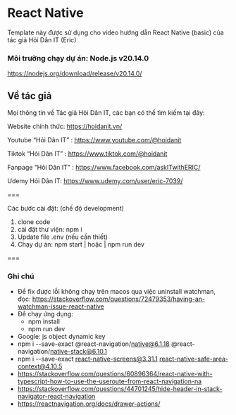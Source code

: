 # React Native

Template này được sử dụng cho video hướng dẫn React Native (basic) của tác giả Hỏi Dân IT (Eric)

### Môi trường chạy dự án: Node.js v20.14.0

https://nodejs.org/download/release/v20.14.0/

## Về tác giả

Mọi thông tin về Tác giả Hỏi Dân IT, các bạn có thể tìm kiếm tại đây:

Website chính thức: https://hoidanit.vn/

Youtube “Hỏi Dân IT” : https://www.youtube.com/@hoidanit

Tiktok “Hỏi Dân IT” : https://www.tiktok.com/@hoidanit

Fanpage “Hỏi Dân IT” : https://www.facebook.com/askITwithERIC/

Udemy Hỏi Dân IT: https://www.udemy.com/user/eric-7039/

===

Các bước cài đặt: (chế độ development)

1. clone code
2. cài đặt thư viện: npm i
3. Update file .env (nếu cần thiết)
4. Chạy dự án: npm start | hoặc | npm run dev

===

### Ghi chú

- Để fix được lỗi không chạy trên macos qua việc uninstall watchman, đọc: https://stackoverflow.com/questions/72479353/having-an-watchman-issue-react-native
- Để chạy ứng dụng:
  - npm install
  - npm run dev
- Google: js object dynamic key
- npm i --save-exact @react-navigation/native@6.1.18 @react-navigation/native-stack@6.10.1
- npm i --save-exact react-native-screens@3.31.1 react-native-safe-area-context@4.10.5
- https://stackoverflow.com/questions/60896364/react-native-with-typescript-how-to-use-the-useroute-from-react-navigation-na
- https://stackoverflow.com/questions/44701245/hide-header-in-stack-navigator-react-navigation
- https://reactnavigation.org/docs/drawer-actions/
